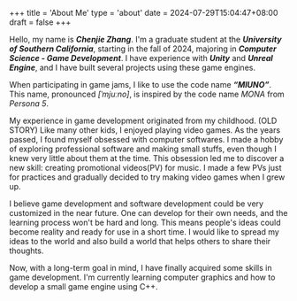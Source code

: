+++
title = 'About Me'
type = 'about'
date = 2024-07-29T15:04:47+08:00
draft = false
+++


Hello, my name is  __*Chenjie Zhang*__. I'm a graduate student at the ***University of Southern California***, starting in the fall of 2024, majoring in ***Computer Science - Game Development***. I have experience with ***Unity*** and ***Unreal Engine***, and I have built several projects using these game engines.

When participating in game jams, I like to use the code name ***“MIUNO”***. This name, pronounced *[ˈmjuːno]*, is inspired by the code name *MONA* from *Persona 5*.

<!-- My experience in game development originated from my childhood(OLD STORY), I like playing video games just like other kids. Years past, I found myself obssestion with doing software things, I made a hobby of dealing with some professional softwares though I known little things about them at that time. The obssesion triggered my unlocking a new skill of making videos, explicitly, promotion videos for music. I made a few PV just for fun and gradually made up my mind to give a try in making video games when I grow up. And now, with a long goal I finally got some skills in developing games. I'm currently learning computer graphics and way to develop a small game engine with c++.  -->


My experience in game development originated from my childhood. (OLD STORY) Like many other kids, I enjoyed playing video games. As the years passed, I found myself obsessed with computer softwares. I made a hobby of exploring professional software and making small stuffs, even though I knew very little about them at the time. This obsession led me to discover a new skill: creating promotional videos(PV) for music. I made a few PVs just for practices and gradually decided to try making video games when I grew up.

<!-- I believe game development and software development could be very customized in the near future, one can develop for his own needs and the learning process won't be hard and long. Which means people's ideas could become reality and ready-for-use in a short time. I would like to spread my ideas to the world and also build a world that help others to share thoughts. -->

I believe game development and software development could be very customized in the near future. One can develop for their own needs, and the learning process won't be hard and long. This means people's ideas could become reality and ready for use in a short time. I would like to spread my ideas to the world and also build a world that helps others to share their thoughts.

Now, with a long-term goal in mind, I have finally acquired some skills in game development. I'm currently learning computer graphics and how to develop a small game engine using C++.
